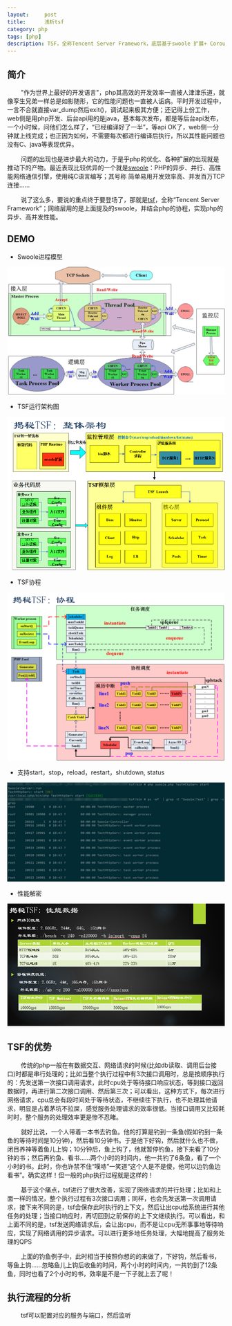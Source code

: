 ```yaml
---
layout:     post
title:      浅析tsf
category: php
tags: [php]
description: TSF，全称Tencent Server Framework，底层基于swoole 扩展+ Coroutine实现的PHP协程框架
---
```


## 简介

&nbsp;&nbsp;&nbsp;&nbsp;&nbsp;&nbsp;&nbsp;&nbsp;"作为世界上最好的开发语言"，php其高效的开发效率一直被人津津乐道，就像孪生兄弟一样总是如影随形，它的性能问题也一直被人诟病。平时开发过程中，一言不合就直接var_dump然后exit()，调试起来极其方便；还记得上份工作，web侧是用php开发、后台api用的是java，基本每次发布，都是等后台api发布，一个小时候，问他们怎么样了，“已经编译好了一半”，等api OK了，web侧一分钟就上线完成；也正因为如何，不需要每次都进行编译后执行，所以其性能问题也没有C、java等表现优异。

&nbsp;&nbsp;&nbsp;&nbsp;&nbsp;&nbsp;&nbsp;&nbsp;问题的出现也是进步最大的动力，于是乎php的优化、各种扩展的出现就是推动下的产物。最近表现比较优异的一个就是[swoole](http://www.swoole.com)：PHP的异步、并行、高性能网络通信引擎，使用纯C语言编写；其号称 简单易用开发效率高、并发百万TCP连接……

&nbsp;&nbsp;&nbsp;&nbsp;&nbsp;&nbsp;&nbsp;&nbsp;说了这么多，要说的重点终于要登场了，那就是[tsf](https://github.com/tencent-php/tsf)，全称“Tencent Server Framework”；网络层用的是上面提及的swoole，并结合php的协程，实现php的异步、高并发性能。

## DEMO 

* Swoole进程模型

![model](/images/tsf/model.jpg)

* TSF运行架构图

![framework](/images/tsf/framework.bmp)

* TSF协程

![coroutine](/images/tsf/coroutine.bmp)

* 支持start，stop，reload，restart，shutdown, status

![server](/images/tsf/server.png)

* 性能解密

![perform](/images/tsf/perform.png)


## TSF的优势

&nbsp;&nbsp;&nbsp;&nbsp;&nbsp;&nbsp;&nbsp;&nbsp;传统的php一般在有数据交互、网络请求的时候(比如db读取、调用后台接口)时都是串行处理的；比如当整个执行过程中有3次接口调用时，总是按顺序执行的：先发送第一次接口调用请求，此时cpu处于等待接口响应状态，等到接口返回数据时，再进行第二次接口调用、然后第三次；可以看出，这种方式下，每次进行网络请求，cpu总会有段时间处于等待状态，不继续往下执行，也不处理其他请求，明显是占着茅坑不拉屎，感觉服务处理请求的效率很低。当接口调用又比较耗时时，整个服务的处理效率更是惨不忍睹。

&nbsp;&nbsp;&nbsp;&nbsp;&nbsp;&nbsp;&nbsp;&nbsp;就好比说，一个人带着一本书去钓鱼。他的打算是钓到一条鱼(假如钓到一条鱼的等待时间是10分钟)，然后看10分钟书。于是他下好钩，然后就什么也不做，闭目养神等着鱼儿上钩；10分钟后，鱼上钩了，他就暂停钓鱼，接下来看了10分钟的书；然后再钓鱼、看书……两个小时的时间内，他一共钓了6条鱼，看了一个小时的书。此时，你也许禁不住“噗哧”一笑道“这个人是不是傻，他可以边钓鱼边看书”。确实这样！但一般的php执行过程就是这样的！

&nbsp;&nbsp;&nbsp;&nbsp;&nbsp;&nbsp;&nbsp;&nbsp;基于这个痛点，tsf进行了很大改善，实现了网络请求的并行处理；比如和上面一样的情况，整个执行过程有3次接口调用；同样，也会先发送第一次调用请求，接下来不同的是，tsf会保存此时执行的上下文，然后让出cpu给系统进行其他任务的处理；当接口响应时，再切回到之前保存的上下文继续执行。可以看出，和上面不同的是，tsf发送网络请求后，会让出cpu，而不是让cpu无所事事地等待响应，实现了网络调用的异步请求。可以进行更多地任务处理，大幅地提高了服务处理的QPS

&nbsp;&nbsp;&nbsp;&nbsp;&nbsp;&nbsp;&nbsp;&nbsp;上面的钓鱼例子中，此时相当于按照你想的的来做了，下好钩，然后看书，等鱼上钩……忽略鱼儿上钩后收鱼的时间，两个小时的时间内，一共钓到了12条鱼，同时也看了2个小时的书，效率是不是一下子就上去了呢！

## 执行流程的分析

&nbsp;&nbsp;&nbsp;&nbsp;&nbsp;&nbsp;&nbsp;&nbsp;tsf可以配置对应的服务与端口，然后监听
